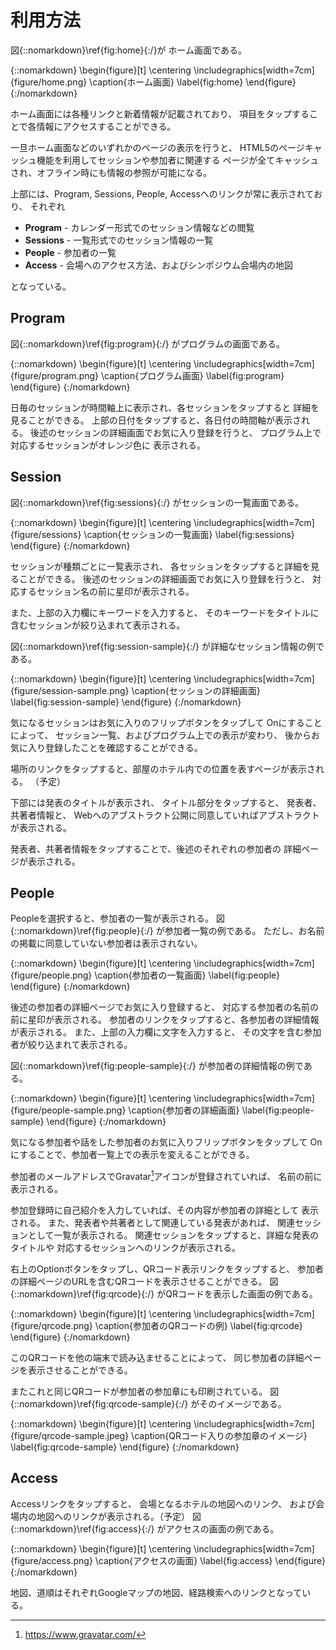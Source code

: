 # 利用方法

図{::nomarkdown}\ref{fig:home}{:/}が
ホーム画面である。

{::nomarkdown}
\begin{figure}[t]
\centering
\includegraphics[width=7cm]{figure/home.png}
\caption{ホーム画面}
\label{fig:home}
\end{figure}
{:/nomarkdown}

ホーム画面には各種リンクと新着情報が記載されており、
項目をタップすることで各情報にアクセスすることができる。

一旦ホーム画面などのいずれかのページの表示を行うと、
HTML5のページキャッシュ機能を利用してセッションや参加者に関連する
ページが全てキャッシュされ、オフライン時にも情報の参照が可能になる。

上部には、Program, Sessions, People, Accessへのリンクが常に表示されており、
それぞれ

- **Program** - カレンダー形式でのセッション情報などの閲覧
- **Sessions** - 一覧形式でのセッション情報の一覧
- **People** - 参加者の一覧
- **Access** - 会場へのアクセス方法、およびシンポジウム会場内の地図

となっている。

## Program

図{::nomarkdown}\ref{fig:program}{:/}
がプログラムの画面である。

{::nomarkdown}
\begin{figure}[t]
\centering
\includegraphics[width=7cm]{figure/program.png}
\caption{プログラム画面}
\label{fig:program}
\end{figure}
{:/nomarkdown}

日毎のセッションが時間軸上に表示され、各セッションをタップすると
詳細を見ることができる。
上部の日付をタップすると、各日付の時間軸が表示される。
後述のセッションの詳細画面でお気に入り登録を行うと、
プログラム上で対応するセッションがオレンジ色に
表示される。

## Session

図{::nomarkdown}\ref{fig:sessions}{:/}
がセッションの一覧画面である。

{::nomarkdown}
\begin{figure}[t]
\centering
\includegraphics[width=7cm]{figure/sessions}
\caption{セッションの一覧画面}
\label{fig:sessions}
\end{figure}
{:/nomarkdown}

セッションが種類ごとに一覧表示され、
各セッションをタップすると詳細を見ることができる。
後述のセッションの詳細画面でお気に入り登録を行うと、
対応するセッション名の前に星印が表示される。

また、上部の入力欄にキーワードを入力すると、
そのキーワードをタイトルに含むセッションが絞り込まれて表示される。

図{::nomarkdown}\ref{fig:session-sample}{:/}
が詳細なセッション情報の例である。

{::nomarkdown}
\begin{figure}[t]
\centering
\includegraphics[width=7cm]{figure/session-sample.png}
\caption{セッションの詳細画面}
\label{fig:session-sample}
\end{figure}
{:/nomarkdown}

気になるセッションはお気に入りのフリップボタンをタップして
Onにすることによって、
セッション一覧、およびプログラム上での表示が変わり、
後からお気に入り登録したことを確認することができる。

場所のリンクをタップすると、部屋のホテル内での位置を表すページが表示される。
（予定）

下部には発表のタイトルが表示され、
タイトル部分をタップすると、
発表者、共著者情報と、
Webへのアブストラクト公開に同意していればアブストラクトが表示される。

発表者、共著者情報をタップすることで、後述のそれぞれの参加者の
詳細ページが表示される。

## People

Peopleを選択すると、参加者の一覧が表示される。
図{::nomarkdown}\ref{fig:people}{:/}
が参加者一覧の例である。
ただし、お名前の掲載に同意していない参加者は表示されない。

{::nomarkdown}
\begin{figure}[t]
\centering
\includegraphics[width=7cm]{figure/people.png}
\caption{参加者の一覧画面}
\label{fig:people}
\end{figure}
{:/nomarkdown}

後述の参加者の詳細ページでお気に入り登録すると、
対応する参加者の名前の前に星印が表示される。
参加者のリンクをタップすると、各参加者の詳細情報が表示される。
また、上部の入力欄に文字を入力すると、
その文字を含む参加者が絞り込まれて表示される。

図{::nomarkdown}\ref{fig:people-sample}{:/}
が参加者の詳細情報の例である。

{::nomarkdown}
\begin{figure}[t]
\centering
\includegraphics[width=7cm]{figure/people-sample.png}
\caption{参加者の詳細画面}
\label{fig:people-sample}
\end{figure}
{:/nomarkdown}

気になる参加者や話をした参加者のお気に入りフリップボタンをタップして
Onにすることで、参加者一覧上での表示を変えることができる。

参加者のメールアドレスでGravatar[^gravatar]アイコンが登録されていれば、
名前の前に表示される。

[^gravatar]: https://www.gravatar.com/

参加登録時に自己紹介を入力していれば、その内容が参加者の詳細として
表示される。
また、発表者や共著者として関連している発表があれば、
関連セッションとして一覧が表示される。
関連セッションをタップすると、詳細な発表のタイトルや
対応するセッションへのリンクが表示される。

右上のOptionボタンをタップし、QRコード表示リンクをタップすると、
参加者の詳細ページのURLを含むQRコードを表示させることができる。
図{::nomarkdown}\ref{fig:qrcode}{:/}
がQRコードを表示した画面の例である。

{::nomarkdown}
\begin{figure}[t]
\centering
\includegraphics[width=7cm]{figure/qrcode.png}
\caption{参加者のQRコードの例}
\label{fig:qrcode}
\end{figure}
{:/nomarkdown}

このQRコードを他の端末で読み込ませることによって、
同じ参加者の詳細ページを表示させることができる。

またこれと同じQRコードが参加者の参加章にも印刷されている。
図{::nomarkdown}\ref{fig:qrcode-sample}{:/}
がそのイメージである。

{::nomarkdown}
\begin{figure}[t]
\centering
\includegraphics[width=7cm]{figure/qrcode-sample.jpeg}
\caption{QRコード入りの参加章のイメージ}
\label{fig:qrcode-sample}
\end{figure}
{:/nomarkdown}


## Access

Accessリンクをタップすると、
会場となるホテルの地図へのリンク、
および会場内の地図へのリンクが表示される。（予定）
図{::nomarkdown}\ref{fig:access}{:/}
がアクセスの画面の例である。

{::nomarkdown}
\begin{figure}[t]
\centering
\includegraphics[width=7cm]{figure/access.png}
\caption{アクセスの画面}
\label{fig:access}
\end{figure}
{:/nomarkdown}

地図、道順はそれぞれGoogleマップの地図、経路検索へのリンクとなっている。

